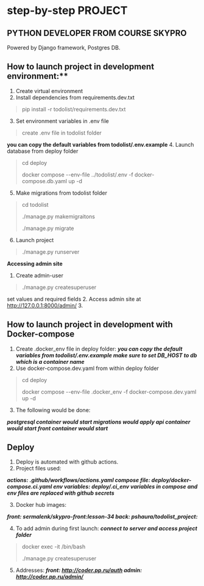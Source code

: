 # step-by-step PROJECT
## PYTHON DEVELOPER FROM COURSE SKYPRO
Powered by Django framework, Postgres DB.

## How to launch project in development environment:**
1. Create virtual environment
2. Install dependencies from requirements.dev.txt
> pip install -r todolist/requirements.dev.txt
> 
3. Set environment variables in .env file
> create .env file in todolist folder
> 
**you can copy the default variables from todolist/.env.example**
4. Launch database from deploy folder
> cd deploy
> 
>docker compose --env-file ../todolist/.env -f docker-compose.db.yaml up -d
> 
5. Make migrations from todolist folder
> cd todolist
> 
>./manage.py makemigraitons
> 
>./manage.py migrate
6. Launch project
> ./manage.py runserver
> 
**Accessing admin site**

1. Create admin-user
> ./manage.py createsuperuser
> 
set values and required fields
2. Access admin site at http://127.0.0.1:8000/admin/
3. 
## How to launch project in development with Docker-compose
1. Create .docker_env file in deploy folder:
***you can copy the default variables from todolist/.env.example
make sure to set DB_HOST to db which is a container name***
2. Use docker-compose.dev.yaml from within deploy folder
> cd deploy
> 
>docker compose --env-file .docker_env -f docker-compose.dev.yaml up -d
> 
3. The following would be done:

***postgresql container would start
migrations would apply
api container would start
front container would start***

## Deploy
1. Deploy is automated with github actions.
2. Project files used:

***actions: .github/workflows/actions.yaml
compose file: deploy/docker-compose.ci.yaml
env variables: deploy/.ci_env
variables in compose and env files are replaced with github secrets***

3. Docker hub images:

***front: sermalenk/skypro-front:lesson-34
back: pshaura/todolist_project:***

4. To add admin during first launch:
***connect to server and access project folder***

> docker exec -it <api container_id> /bin/bash
> 
> ./manage.py createsuperuser
> 
5. Addresses:
***front: http://coder.pp.ru/auth
admin: http://coder.pp.ru/admin/***
